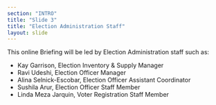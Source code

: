 ```yaml
---
section: "INTRO"
title: "Slide 3"
title: "Election Administration Staff"
layout: slide
---
```


This online Briefing will be led by Election Administration staff such as:

- Kay Garrison, Election Inventory & Supply Manager
- Ravi Udeshi, Election Officer Manager
- Alina Selnick-Escobar, Election Officer Assistant Coordinator
- Sushila Arur, Election Officer Staff Member
- Linda Meza Jarquin, Voter Registration Staff Member




